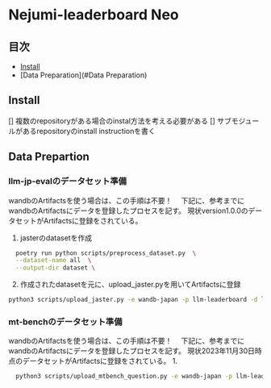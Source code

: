 # Nejumi-leaderboard Neo


## 目次

- [Install](#Install)
- [Data Preparation](#Data Preparation)


## Install
[] 複数のrepositoryがある場合のinstal方法を考える必要がある
[] サブモジュールがあるrepositoryのinstall instructionを書く

## Data Prepartion
### llm-jp-evalのデータセット準備
wandbのArtifactsを使う場合は、この手順は不要！　
下記に、参考までにwandbのArtifactsにデータを登録したプロセスを記す。
現状version1.0.0のデータセットがArtifactsに登録をされている。
1. jasterのdatasetを作成
```bash
  poetry run python scripts/preprocess_dataset.py  \
  --dataset-name all  \
  --output-dir dataset \
```
2. 作成されたdatasetを元に、upload_jaster.pyを用いてArtifactsに登録
```bash
python3 scripts/upload_jaster.py -e wandb-japan -p llm-leaderboard -d llm-jp-eval/dataset -v 1.0.0
```
### mt-benchのデータセット準備
wandbのArtifactsを使う場合は、この手順は不要！　
下記に、参考までにwandbのArtifactsにデータを登録したプロセスを記す。
現状2023年11月30日時点のデータセットがArtifactsに登録をされている。
1. 
```bash
  python3 scripts/upload_mtbench_question.py -e wandb-japan -p llm-leaderboard -v 20231130
```
